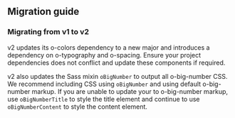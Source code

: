 ## Migration guide

### Migrating from v1 to v2

v2 updates its o-colors dependency to a new major and introduces a dependency on o-typography and o-spacing. Ensure your project dependencies does not conflict and update these components if required.

v2 also updates the Sass mixin `oBigNumber` to output all o-big-number CSS. We recommend including CSS using `oBigNumber` and using default o-big-number markup. If you are unable to update your to o-big-number markup, use `oBigNumberTitle` to style the title element and continue to use `oBigNumberContent` to style the content element.

